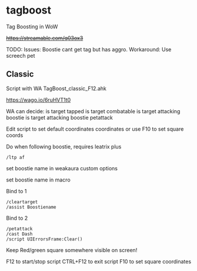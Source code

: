 # tagboost
Tag Boosting in WoW

<s>https://streamable.com/q03ox3</s>

TODO:
Issues:
	Boostie cant get tag but has aggro. 
Workaround:
	Use screech pet 

## Classic

Script with WA
TagBoost_classic_F12.ahk

https://wago.io/6ruHVT1t0

WA can decide:
	is target tapped
	is target combatable 
	is target attacking boostie
	is target attacking boostie petattack
	

Edit script to set default coordinates coordinates or
use F10 to set square coords

Do when following boostie, requires leatrix plus
```
/ltp af  
```
set boostie name in weakaura custom options

set boostie name in macro

Bind to 1
```
/cleartarget
/assist Boostiename
```

Bind to 2
```
/petattack
/cast Dash
/script UIErrorsFrame:Clear()
```

Keep Red/green square somewhere visible on screen!

F12 to start/stop script
CTRL+F12 to exit script
F10 to set square coordinates
